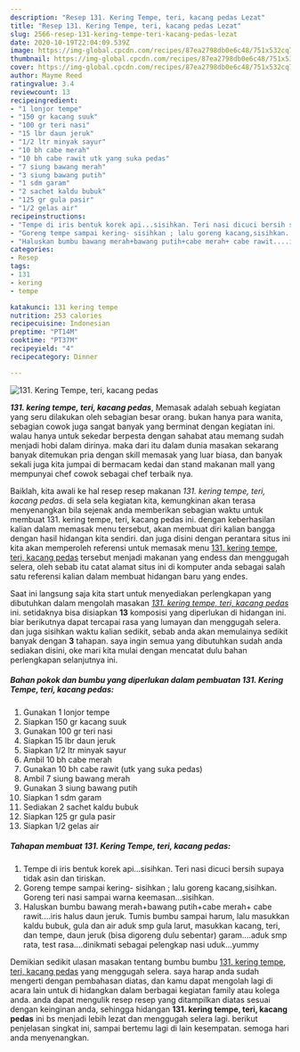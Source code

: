 ```yaml
---
description: "Resep 131. Kering Tempe, teri, kacang pedas Lezat"
title: "Resep 131. Kering Tempe, teri, kacang pedas Lezat"
slug: 2566-resep-131-kering-tempe-teri-kacang-pedas-lezat
date: 2020-10-19T22:04:09.539Z
image: https://img-global.cpcdn.com/recipes/87ea2798db0e6c48/751x532cq70/131-kering-tempe-teri-kacang-pedas-foto-resep-utama.jpg
thumbnail: https://img-global.cpcdn.com/recipes/87ea2798db0e6c48/751x532cq70/131-kering-tempe-teri-kacang-pedas-foto-resep-utama.jpg
cover: https://img-global.cpcdn.com/recipes/87ea2798db0e6c48/751x532cq70/131-kering-tempe-teri-kacang-pedas-foto-resep-utama.jpg
author: Mayme Reed
ratingvalue: 3.4
reviewcount: 13
recipeingredient:
- "1 lonjor tempe"
- "150 gr kacang suuk"
- "100 gr teri nasi"
- "15 lbr daun jeruk"
- "1/2 ltr minyak sayur"
- "10 bh cabe merah"
- "10 bh cabe rawit utk yang suka pedas"
- "7 siung bawang merah"
- "3 siung bawang putih"
- "1 sdm garam"
- "2 sachet kaldu bubuk"
- "125 gr gula pasir"
- "1/2 gelas air"
recipeinstructions:
- "Tempe di iris bentuk korek api...sisihkan. Teri nasi dicuci bersih supaya tidak asin dan tiriskan."
- "Goreng tempe sampai kering- sisihkan ; lalu goreng kacang,sisihkan. Goreng teri nasi sampai warna keemasan...sisihkan."
- "Haluskan bumbu bawang merah+bawang putih+cabe merah+ cabe rawit....iris halus daun jeruk. Tumis bumbu sampai harum, lalu masukkan kaldu bubuk, gula dan air aduk smp gula larut, masukkan kacang, teri, dan tempe, daun jeruk (bisa digoreng dulu sebentar) garam....aduk smp rata, test rasa....dinikmati sebagai pelengkap nasi uduk...yummy"
categories:
- Resep
tags:
- 131
- kering
- tempe

katakunci: 131 kering tempe 
nutrition: 253 calories
recipecuisine: Indonesian
preptime: "PT14M"
cooktime: "PT37M"
recipeyield: "4"
recipecategory: Dinner

---
```



![131. Kering Tempe, teri, kacang pedas](https://img-global.cpcdn.com/recipes/87ea2798db0e6c48/751x532cq70/131-kering-tempe-teri-kacang-pedas-foto-resep-utama.jpg)

<b><i>131. kering tempe, teri, kacang pedas</i></b>, Memasak adalah sebuah kegiatan yang seru dilakukan oleh sebagian besar orang. bukan hanya para wanita, sebagian cowok juga sangat banyak yang berminat dengan kegiatan ini. walau hanya untuk sekedar berpesta dengan sahabat atau memang sudah menjadi hobi dalam dirinya. maka dari itu dalam dunia masakan sekarang banyak ditemukan pria dengan skill memasak yang luar biasa, dan banyak sekali juga kita jumpai di bermacam kedai dan stand makanan mall yang mempunyai chef cowok sebagai chef terbaik nya.

Baiklah, kita awali ke hal resep resep makanan <i>131. kering tempe, teri, kacang pedas</i>. di sela sela kegiatan kita, kemungkinan akan terasa menyenangkan bila sejenak anda memberikan sebagian waktu untuk membuat 131. kering tempe, teri, kacang pedas ini. dengan keberhasilan kalian dalam memasak menu tersebut, akan membuat diri kalian bangga dengan hasil hidangan kita sendiri. dan juga disini dengan perantara situs ini kita akan memperoleh referensi untuk memasak menu <u>131. kering tempe, teri, kacang pedas</u> tersebut menjadi makanan yang endess dan menggugah selera, oleh sebab itu catat alamat situs ini di komputer anda sebagai salah satu referensi kalian dalam membuat hidangan baru yang endes.




Saat ini langsung saja kita start untuk menyediakan perlengkapan yang dibutuhkan dalam mengolah masakan <u><i>131. kering tempe, teri, kacang pedas</i></u> ini. setidaknya bisa disiapkan <b>13</b> komposisi yang diperlukan di hidangan ini. biar berikutnya dapat tercapai rasa yang lumayan dan menggugah selera. dan juga sisihkan waktu kalian sedikit, sebab anda akan memulainya sedikit banyak dengan <b>3</b> tahapan. saya ingin semua yang dibutuhkan sudah anda sediakan disini, oke mari kita mulai dengan mencatat dulu bahan perlengkapan selanjutnya ini.

<!--inarticleads1-->

##### Bahan pokok dan bumbu yang diperlukan dalam pembuatan 131. Kering Tempe, teri, kacang pedas:

1. Gunakan 1 lonjor tempe
1. Siapkan 150 gr kacang suuk
1. Gunakan 100 gr teri nasi
1. Siapkan 15 lbr daun jeruk
1. Siapkan 1/2 ltr minyak sayur
1. Ambil 10 bh cabe merah
1. Gunakan 10 bh cabe rawit (utk yang suka pedas)
1. Ambil 7 siung bawang merah
1. Gunakan 3 siung bawang putih
1. Siapkan 1 sdm garam
1. Sediakan 2 sachet kaldu bubuk
1. Siapkan 125 gr gula pasir
1. Siapkan 1/2 gelas air




<!--inarticleads2-->

##### Tahapan membuat 131. Kering Tempe, teri, kacang pedas:

1. Tempe di iris bentuk korek api...sisihkan. Teri nasi dicuci bersih supaya tidak asin dan tiriskan.
1. Goreng tempe sampai kering- sisihkan ; lalu goreng kacang,sisihkan. Goreng teri nasi sampai warna keemasan...sisihkan.
1. Haluskan bumbu bawang merah+bawang putih+cabe merah+ cabe rawit....iris halus daun jeruk. Tumis bumbu sampai harum, lalu masukkan kaldu bubuk, gula dan air aduk smp gula larut, masukkan kacang, teri, dan tempe, daun jeruk (bisa digoreng dulu sebentar) garam....aduk smp rata, test rasa....dinikmati sebagai pelengkap nasi uduk...yummy




Demikian sedikit ulasan masakan tentang bumbu bumbu <u>131. kering tempe, teri, kacang pedas</u> yang menggugah selera. saya harap anda sudah mengerti dengan pembahasan diatas, dan kamu dapat mengolah lagi di acara lain untuk di hidangkan dalam berbagai kegiatan family atau kolega anda. anda dapat mengulik resep resep yang ditampilkan diatas sesuai dengan keinginan anda, sehingga hidangan <b>131. kering tempe, teri, kacang pedas</b> ini bs menjadi lebih lezat dan menggugah selera lagi. berikut penjelasan singkat ini, sampai bertemu lagi di lain kesempatan. semoga hari anda menyenangkan.

